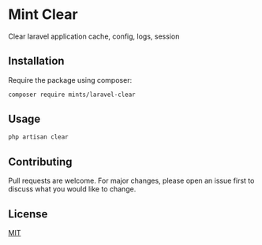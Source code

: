 # Mint Clear

Clear laravel application cache, config, logs, session

## Installation

Require the package using composer:

```bash
composer require mints/laravel-clear
```

## Usage

```php
php artisan clear
```

## Contributing
Pull requests are welcome. For major changes, please open an issue first to discuss what you would like to change.

## License
[MIT](./LICENSE.md)